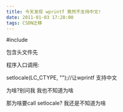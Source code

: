 ```yaml
---
title: 今天发现 wprintf 竟然不支持中文!
date: 2011-01-03 17:28:00
tags: CSDN迁移
---
```

   #include <locale>

 

 包含头文件先

 

 程序入口调用:

 setlocale(LC_CTYPE, "");//让wprintf 支持中文

 

 为啥?别问我 我也不知道为啥

 那为啥要call setlocale? 我还是不知道为啥

   
 